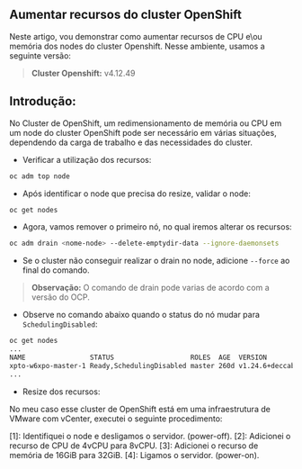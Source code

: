 ## Aumentar recursos do cluster OpenShift

Neste artigo, vou demonstrar como aumentar recursos de CPU e\ou memória dos nodes do cluster Openshift.
Nesse ambiente, usamos a seguinte versão:

> **Cluster Openshift:** v4.12.49

## Introdução:

No Cluster de OpenShift, um redimensionamento de memória ou CPU em um node do cluster OpenShift pode ser necessário em várias situações, dependendo da carga de trabalho e das necessidades do cluster.

- Verificar a utilização dos recursos:
```bash
oc adm top node
```

- Após identificar o node que precisa do resize, validar o node:
```bash
oc get nodes 
```

- Agora, vamos remover o primeiro nó, no qual iremos alterar os recursos:
```bash
oc adm drain <nome-node> --delete-emptydir-data --ignore-daemonsets
```
* Se o cluster não conseguir realizar o drain no node, adicione `--force` ao final do comando.

> **Observação:** O comando de drain pode varias de acordo com a versão do OCP.

- Observe no comando abaixo quando o status do nó mudar para `SchedulingDisabled`:
```bash
oc get nodes
...
NAME                STATUS                   ROLES  AGE  VERSION 
xpto-w6xpo-master-1 Ready,SchedulingDisabled master 260d v1.24.6+deccab3
...
```

- Resize dos recursos:

No meu caso esse cluster de OpenShift está em uma infraestrutura de VMware com vCenter, executei o seguinte procedimento:

[1]: Identifiquei o node e desligamos o servidor. (power-off).
[2]: Adicionei o recurso de CPU de 4vCPU para 8vCPU.
[3]: Adicionei o recurso de memória de 16GiB para 32GiB.
[4]: Ligamos o servidor. (power-on).

